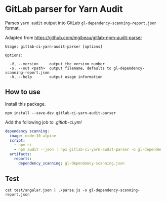 # GitLab parser for Yarn Audit

Parses `yarn audit` output into GitLab `gl-dependency-scanning-report.json` format.

Adapted from https://github.com/mgibeau/gitlab-npm-audit-parser

```
Usage: gitlab-ci-yarn-audit-parser [options]

Options:

  -V, --version     output the version number
  -o, --out <path>  output filename, defaults to gl-dependency-scanning-report.json
  -h, --help        output usage information
```

## How to use

Install this package.

```
npm install --save-dev gitlab-ci-yarn-audit-parser
```

Add the following job to _.gitlab-ci.yml_

```yaml
dependency scanning:
  image: node:10-alpine
  script:
    - npm ci
    - npm audit --json | npx gitlab-ci-yarn-audit-parser -o gl-dependency-scanning.json
  artifacts:
    reports:
      dependency_scanning: gl-dependency-scanning.json
```

## Test

`cat test/angular.json | ./parse.js -o gl-dependency-scanning-report.json`
